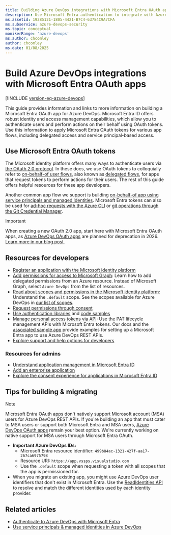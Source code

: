 ```yaml
---
title: Building Azure DevOps integrations with Microsoft Entra OAuth apps
description: Use Microsoft Entra authentication to integrate with Azure DevOps Services.
ms.assetid: 19285121-1805-4421-B7C4-63784C9A7CFA
ms.subservice: azure-devops-security
ms.topic: conceptual
monikerRange: 'azure-devops'
ms.author: chcomley
author: chcomley
ms.date: 01/08/2025
---
```


# Build Azure DevOps integrations with Microsoft Entra OAuth apps

[!INCLUDE [version-eq-azure-devops](../../../includes/version-eq-azure-devops.md)]

This guide provides information and links to more information on building a Microsoft Entra OAuth app for Azure DevOps. Microsoft Entra ID offers robust identity and access management capabilities, which allow you to authenticate users and perform actions on their behalf using OAuth tokens. Use this information to apply Microsoft Entra OAuth tokens for various app flows, including delegated access and service principal-based access.

## Use Microsoft Entra OAuth tokens

The Microsoft identity platform offers many ways to authenticate users via [the OAuth 2.0 protocol](/entra/identity-platform/v2-protocols). In these docs, we use OAuth tokens to colloquially refer to [on-behalf-of user flows](/entra/identity-platform/v2-oauth2-on-behalf-of-flow), also known as [delegated flows](/entra/identity-platform/delegated-access-primer), for apps that request tokens to perform actions for their users. The rest of this guide offers helpful resources for these app developers. 

Another common app flow we support is building [on-behalf-of app using service principals and managed identities](service-principal-managed-identity.md).
Microsoft Entra tokens can also be used for [ad-hoc requests with the Azure CLI](entra.md?tabs=azure-cli#acquire-user-tokens) or [git operations through the Git Credential Manager](entra.md#git-operations-with-git-credential-manager).

> [!IMPORTANT]
> When creating a new OAuth 2.0 app, start here with Microsoft Entra OAuth apps, as [Azure DevOps OAuth apps](azure-devops-oauth.md) are planned for deprecation in 2026. [Learn more in our blog post](https://devblogs.microsoft.com/devops/no-new-azure-devops-oauth-apps-beginning-february-2025/).

## Resources for developers

* [Register an application with the Microsoft identity platform](/entra/identity-platform/quickstart-register-app)
* [Add permissions for access to Microsoft Graph](/entra/identity-platform/quickstart-configure-app-access-web-apis#add-permissions-to-access-microsoft-graph): Learn how to add delegated permissions from an Azure resource. Instead of Microsoft Graph, select `Azure DevOps` from the list of resources.
* [Read about scopes and permissions in the Microsoft identity platform](/entra/identity-platform/scopes-oidc): Understand the `.default` scope. See the scopes available for Azure DevOps in [our list of scopes](oauth.md#scopes).
* [Request permissions through consent](/entra/identity-platform/consent-types-developer)
* [Use authentication libraries](/entra/identity-platform/reference-v2-libraries) and [code samples](/entra/identity-platform/sample-v2-code?tabs=apptype)
* [Manage personal access tokens via API](../../../organizations/accounts/manage-personal-access-tokens-via-api.md): Use the PAT lifecycle management APIs with Microsoft Entra tokens. Our docs and the [associated sample app](https://github.com/microsoft/azure-devops-auth-samples/tree/master/PersonalAccessTokenAPIAppSample) provide examples for setting up a Microsoft Entra app to use Azure DevOps REST APIs.
* [Explore support and help options for developers](/entra/identity-platform/developer-support-help-options)

### Resources for admins

* [Understand application management in Microsoft Entra ID](/entra/identity/enterprise-apps/what-is-application-management)
* [Add an enterprise application](/entra/identity/enterprise-apps/add-application-portal)
* [Explore the consent experience for applications in Microsoft Entra ID](/entra/identity-platform/application-consent-experience)

## Tips for building & migrating

> [!NOTE]
> Microsoft Entra OAuth apps don't natively support Microsoft account (MSA) users for Azure DevOps REST APIs. If you're building an app that must cater to MSA users or support both Microsoft Entra and MSA users, [Azure DevOps OAuth apps](azure-devops-oauth.md) remain your best option. We're currently working on native support for MSA users through Microsoft Entra OAuth.

* **Important Azure DevOps IDs:**
  * Microsoft Entra resource identifier: `499b84ac-1321-427f-aa17-267ca6975798`
  * Resource URI: `https://app.vssps.visualstudio.com`
  * Use the `.default` scope when requesting a token with all scopes that the app is permissioned for.
* When you migrate an existing app, you might use Azure DevOps user identifiers that don't exist in Microsoft Entra. Use the [ReadIdentities API](/rest/api/azure/devops/ims/identities/read-identities) to resolve and match the different identities used by each identity provider.

## Related articles

- [Authenticate to Azure DevOps with Microsoft Entra](entra.md)
- [Use service principals & managed identities in Azure DevOps](service-principal-managed-identity.md)

